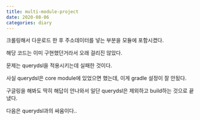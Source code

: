 ```yaml
---
title: multi-module-project
date: 2020-08-06
categories: diary
---
```

크롤링해서 다운로드 한 후 주소데이터를 넣는 부분을 모듈에 포함시켰다.

해당 코드는 이미 구현했던거라서 오래 걸리진 않았다.

문제는 querydsl을 적용시키는데 실패한 것이다.

사실 querydsl은 core module에 있었으면 했는데, 이게 gradle 설정이 잘 안됬다.

구글링을 해봐도 딱히 해답이 안나와서 일단 querydsl은 제외하고 build하는 것으로 끝냈다.

다음은 querydsl과의 싸움이다..